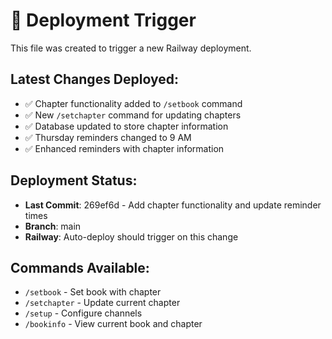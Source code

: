 # 🚀 Deployment Trigger

This file was created to trigger a new Railway deployment.

## Latest Changes Deployed:
- ✅ Chapter functionality added to `/setbook` command
- ✅ New `/setchapter` command for updating chapters
- ✅ Database updated to store chapter information
- ✅ Thursday reminders changed to 9 AM
- ✅ Enhanced reminders with chapter information

## Deployment Status:
- **Last Commit**: 269ef6d - Add chapter functionality and update reminder times
- **Branch**: main
- **Railway**: Auto-deploy should trigger on this change

## Commands Available:
- `/setbook` - Set book with chapter
- `/setchapter` - Update current chapter
- `/setup` - Configure channels
- `/bookinfo` - View current book and chapter 